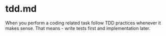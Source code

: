 # tdd.md
When you perform a coding related task follow TDD practices whenever it makes sense.
That means - write tests first and implementation later.
